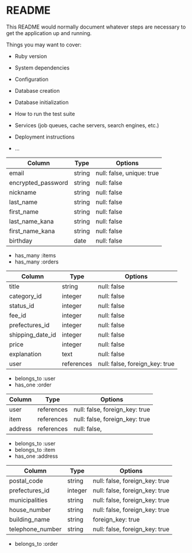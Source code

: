 # README

This README would normally document whatever steps are necessary to get the
application up and running.

Things you may want to cover:

* Ruby version

* System dependencies

* Configuration

* Database creation

* Database initialization

* How to run the test suite

* Services (job queues, cache servers, search engines, etc.)

* Deployment instructions

* ...

<!-- テーブル設計 -->

<!-- usersテーブル -->
| Column             | Type   | Options                   |
| ------------------ | ------ | ------------------------- |
| email              | string | null: false, unique: true |
| encrypted_password | string | null: false               |
| nickname           | string | null: false               |
| last_name          | string | null: false               |
| first_name         | string | null: false               |
| last_name_kana     | string | null: false               |
| first_name_kana    | string | null: false               |
| birthday           | date   | null: false               |

 - has_many :items
 - has_many :orders

<!-- itemsテーブル -->
| Column           | Type       | Options                        |
| ---------------- | ---------- | ------------------------------ |
| title            | string     | null: false                    |
| category_id      | integer    | null: false                    |
| status_id        | integer    | null: false                    |
| fee_id           | integer    | null: false                    |
| prefectures_id   | integer    | null: false                    |
| shipping_date_id | integer    | null: false                    |
| price            | integer    | null: false                    |
| explanation      | text       | null: false                    |
| user             | references | null: false, foreign_key: true |

 - belongs_to :user
 - has_one :order

<!-- ordersテーブル -->
| Column           | Type       | Options                        |
| -----------------| ---------- | ------------------------------ |
| user             | references | null: false, foreign_key: true |
| item             | references | null: false, foreign_key: true |
| address          | references | null: false,                   |

 - belongs_to :user
 - belongs_to :item
 - has_one    :address

<!-- addressesテーブル -->
| Column           | Type       | Options                        |
| -----------------| ---------- | ------------------------------ |
| postal_code      | string     | null: false, foreign_key: true |
| prefectures_id   | integer    | null: false, foreign_key: true |
| municipalities   | string     | null: false, foreign_key: true |
| house_number     | string     | null: false, foreign_key: true |
| building_name    | string     | foreign_key: true              |
| telephone_number | string     | null: false, foreign_key: true |

 - belongs_to :order